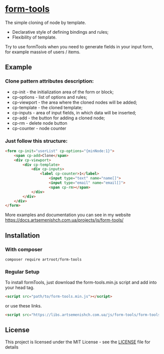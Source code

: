 # [form-tools](https://docs.artsemenishch.com.ua/projects/js/form-tools/)

The simple cloning of node by template.

* Declarative style of defining bindings and rules;
* Flexibility of template.

Try to use formTools when you need to generate fields in your input form, for example massive of users / items.


## Example

### Clone pattern attributes description: 

- cp-init - the initialization area of the form or block;
- cp-options - list of options and rules;
- cp-viewport - the area where the cloned nodes will be added;
- cp-template - the cloned template;
- cp-inputs - area of input fields, in which data will be inserted;
- cp-add - the button for adding a cloned node;
- cp-rm - delete node button
- cp-counter - node counter


### Just follow this structure:

```html
<form cp-init="userList" cp-options="{minNode:1}">
	<span cp-add>Clone</span>
	<div cp-viewport>
		<div cp-template>
			<div cp-inputs>
	  			<label cp-counter>1</label>
	    			<input type="text" name="name[]">
	    			<input type="email" name="email[]">
	    			<span cp-rm></span>
			</div>
		</div>
	</div>
</form>
```

More examples and documentation you can see in my website https://docs.artsemenishch.com.ua/projects/js/form-tools/


## Installation

### With composer 

`composer require artroot/form-tools`

### Regular Setup
To install formTools, just download the form-tools.min.js script and add into your head tag.

```html
<script src="path/to/form-tools.min.js"></script>
```

or use these links.

```html
<script src="https://libs.artsemenishch.com.ua/js/form-tools/form-tools.min.js"></script>
```


## License

This project is licensed under the MIT License - see the [LICENSE](LICENSE) file for details
